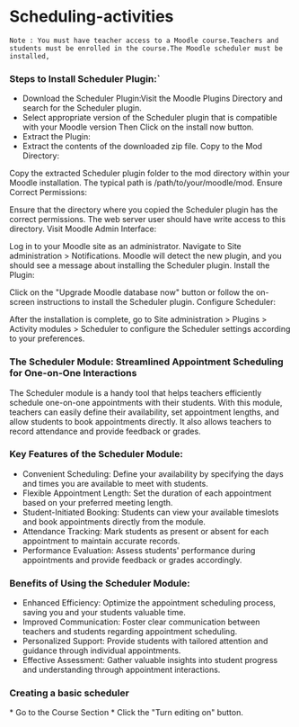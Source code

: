 <h1>Scheduling-activities</h1>

`Note : You must have teacher access to a Moodle course.Teachers and students must be enrolled in the course.The Moodle scheduler must be installed,`

<h3>Steps to Install Scheduler Plugin:`</h3>

* Download the Scheduler Plugin:Visit the Moodle Plugins Directory and search for the Scheduler plugin.
* Select appropriate version of the Scheduler plugin that is compatible with your Moodle version Then Click on the install now button.
* Extract the Plugin:
* Extract the contents of the downloaded zip file.
Copy to the Mod Directory:

Copy the extracted Scheduler plugin folder to the mod directory within your Moodle installation. The typical path is /path/to/your/moodle/mod.
Ensure Correct Permissions:

Ensure that the directory where you copied the Scheduler plugin has the correct permissions. The web server user should have write access to this directory.
Visit Moodle Admin Interface:

Log in to your Moodle site as an administrator.
Navigate to Site administration > Notifications. Moodle will detect the new plugin, and you should see a message about installing the Scheduler plugin.
Install the Plugin:

Click on the "Upgrade Moodle database now" button or follow the on-screen instructions to install the Scheduler plugin.
Configure Scheduler:

After the installation is complete, go to Site administration > Plugins > Activity modules > Scheduler to configure the Scheduler settings according to your preferences.



<h3>The Scheduler Module: Streamlined Appointment Scheduling for One-on-One Interactions</h3>
The Scheduler module is a handy tool that helps teachers efficiently schedule one-on-one appointments with their students. With this module, teachers can easily define their availability, set appointment lengths, and allow students to book appointments directly. It also allows teachers to record attendance and provide feedback or grades.

<h3>Key Features of the Scheduler Module:</h3>

* Convenient Scheduling: Define your availability by specifying the days and times you are available to meet with students.
* Flexible Appointment Length: Set the duration of each appointment based on your preferred meeting length.
* Student-Initiated Booking: Students can view your available timeslots and book appointments directly from the module.
* Attendance Tracking: Mark students as present or absent for each appointment to maintain accurate records.
* Performance Evaluation: Assess students' performance during appointments and provide feedback or grades accordingly.

<h3>Benefits of Using the Scheduler Module:</h3>

* Enhanced Efficiency: Optimize the appointment scheduling process, saving you and your students valuable time.
* Improved Communication: Foster clear communication between teachers and students regarding appointment scheduling.
* Personalized Support: Provide students with tailored attention and guidance through individual appointments.
* Effective Assessment: Gather valuable insights into student progress and understanding through appointment interactions.

<h3>Creating a basic scheduler</h3>
* Go to the Course Section
* Click the "Turn editing on" button.

